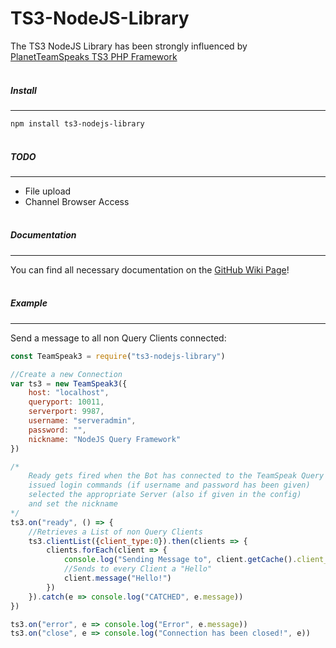 # TS3-NodeJS-Library

The TS3 NodeJS Library has been strongly influenced by [PlanetTeamSpeaks TS3 PHP
Framework](https://docs.planetteamspeak.com/ts3/php/framework/index.html)
<br/><br/>

##### Install
----
`npm install ts3-nodejs-library`
<br/><br/>

##### TODO
----
* File upload
* Channel Browser Access
<br/><br/>

##### Documentation
----
You can find all necessary documentation on the [GitHub Wiki Page](https://github.com/Multivit4min/TS3-NodeJS-Library/wiki)!
<br/><br/>

##### Example
----

Send a message to all non Query Clients connected:
```javascript
const TeamSpeak3 = require("ts3-nodejs-library")

//Create a new Connection
var ts3 = new TeamSpeak3({
    host: "localhost",
    queryport: 10011,
    serverport: 9987,
    username: "serveradmin",
    password: "",
    nickname: "NodeJS Query Framework"
})

/*
    Ready gets fired when the Bot has connected to the TeamSpeak Query and
    issued login commands (if username and password has been given)
    selected the appropriate Server (also if given in the config)
    and set the nickname
*/
ts3.on("ready", () => {
    //Retrieves a List of non Query Clients
    ts3.clientList({client_type:0}).then(clients => {
        clients.forEach(client => {
            console.log("Sending Message to", client.getCache().client_nickname)
            //Sends to every Client a "Hello"
            client.message("Hello!")
        })
    }).catch(e => console.log("CATCHED", e.message))
})

ts3.on("error", e => console.log("Error", e.message))
ts3.on("close", e => console.log("Connection has been closed!", e))
```

